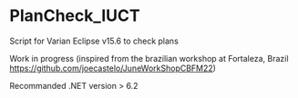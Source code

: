 # PlanCheck_IUCT
Script for Varian Eclipse v15.6 to check plans




Work in progress (inspired from the brazilian workshop at Fortaleza, Brazil https://github.com/joecastelo/JuneWorkShopCBFM22)

Recommanded .NET version > 6.2
